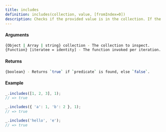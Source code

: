 ```yaml
---
title: includes
definition: includes(collection, value, [fromIndex=0])
description: Checks if the provided value is in the collection. If the collection is an object, the values of the object will be searched.
---
```



#### Arguments


```bash
{Object | Array | string} collection - The collection to inspect.
{Function} [iteratee = identity] - The function invoked per iteration.
```


#### Returns


```bash
{boolean} - Returns `true` if `predicate` is found, else `false`.
```


#### Example


```ts
_.includes([1, 2, 3], 1);
// => true

_.includes({ 'a': 1, 'b': 2 }, 1);
// => true

_.includes('hello', 'e');
// => true
```
